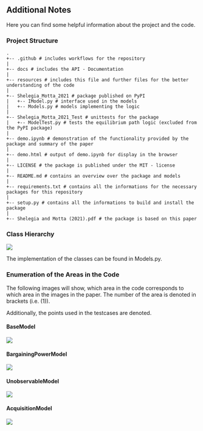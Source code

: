## Additional Notes

Here you can find some helpful information about the project and the code.

### Project Structure

```
.
+-- .github # includes workflows for the repository
|
+-- docs # includes the API - Documentation
|
+-- resources # includes this file and further files for the better understanding of the code
|
+-- Shelegia_Motta_2021 # package published on PyPI
|   +-- IModel.py # interface used in the models
|   +-- Models.py # models implementing the logic
|
+-- Shelegia_Motta_2021_Test # unittests for the package
|   +-- ModelTest.py # tests the equilibrium path logic (excluded from the PyPI package)
|
+-- demo.ipynb # demonstration of the functionality provided by the package and summary of the paper
|
+-- demo.html # output of demo.ipynb for display in the browser
|
+-- LICENSE # the package is published under the MIT - license
|
+-- README.md # contains an overview over the package and models 
|
+-- requirements.txt # contains all the informations for the necessary packages for this repository
|
+-- setup.py # contains all the informations to build and install the package
|
+-- Shelegia and Motta (2021).pdf # the package is based on this paper
```

### Class Hierarchy
![](plots-uml_class.svg)

The implementation of the classes can be found in Models.py.

### Enumeration of the Areas in the Code

The following images will show, which area in the code corresponds to which area in the images in the paper.
The number of the area is denoted in brackets (i.e. (1)).

Additionally, the points used in the testcases are denoted.

#### BaseModel
![](plots-base.svg)

#### BargainingPowerModel
![](plots-bargaining_power.svg)

#### UnobservableModel
![](plots-unobservable.svg)

#### AcquisitionModel
![](plots-acquisition.svg)
